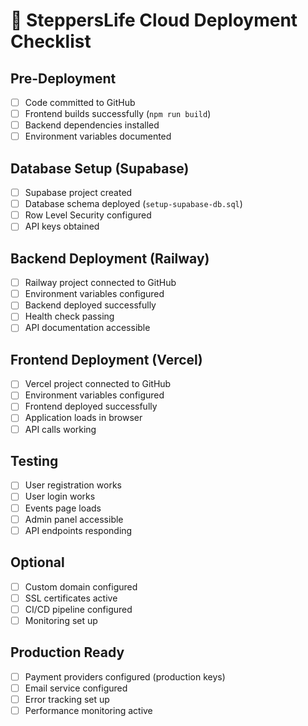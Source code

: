 # 🚀 SteppersLife Cloud Deployment Checklist

## Pre-Deployment
- [ ] Code committed to GitHub
- [ ] Frontend builds successfully (`npm run build`)
- [ ] Backend dependencies installed
- [ ] Environment variables documented

## Database Setup (Supabase)
- [ ] Supabase project created
- [ ] Database schema deployed (`setup-supabase-db.sql`)
- [ ] Row Level Security configured
- [ ] API keys obtained

## Backend Deployment (Railway)
- [ ] Railway project connected to GitHub
- [ ] Environment variables configured
- [ ] Backend deployed successfully
- [ ] Health check passing
- [ ] API documentation accessible

## Frontend Deployment (Vercel)
- [ ] Vercel project connected to GitHub
- [ ] Environment variables configured
- [ ] Frontend deployed successfully
- [ ] Application loads in browser
- [ ] API calls working

## Testing
- [ ] User registration works
- [ ] User login works
- [ ] Events page loads
- [ ] Admin panel accessible
- [ ] API endpoints responding

## Optional
- [ ] Custom domain configured
- [ ] SSL certificates active
- [ ] CI/CD pipeline configured
- [ ] Monitoring set up

## Production Ready
- [ ] Payment providers configured (production keys)
- [ ] Email service configured
- [ ] Error tracking set up
- [ ] Performance monitoring active
